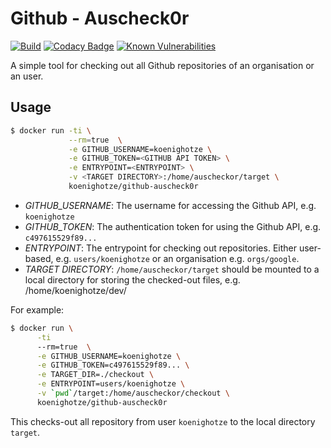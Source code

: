 # Github - Auscheck0r

[![Build](https://github.com/koenighotze/github-aus-check0r/actions/workflows/build.yml/badge.svg)](https://github.com/koenighotze/github-aus-check0r/actions/workflows/build.yml)
[![Codacy Badge](https://app.codacy.com/project/badge/Grade/6d724f8ad65d4f4593b7ca91ab23cc09)](https://www.codacy.com/gh/koenighotze/github-aus-check0r/dashboard?utm_source=github.com&amp;utm_medium=referral&amp;utm_content=koenighotze/github-aus-check0r&amp;utm_campaign=Badge_Grade)
[![Known Vulnerabilities](https://snyk.io/test/github/koenighotze/github-aus-check0r/badge.svg)](https://snyk.io/test/github/koenighotze/github-aus-check0r)

A simple tool for checking out all Github repositories of an organisation or an user.

## Usage

```bash
$ docker run -ti \
             --rm=true  \
             -e GITHUB_USERNAME=koenighotze \
             -e GITHUB_TOKEN=<GITHUB API TOKEN> \
             -e ENTRYPOINT=<ENTRYPOINT> \
             -v <TARGET DIRECTORY>:/home/auscheckor/target \
             koenighotze/github-auscheck0r
```

*   *GITHUB_USERNAME*: The username for accessing the Github API, e.g. `koenighotze`
*   *GITHUB_TOKEN*: The authentication token for using the Github API, e.g. `c497615529f89...`
*   *ENTRYPOINT*: The entrypoint for checking out repositories. Either user-based, e.g. `users/koenighotze` or an organisation e.g. `orgs/google`.
*   *TARGET DIRECTORY*: `/home/auscheckor/target` should be mounted to a local directory for storing the checked-out files, e.g. /home/koenighotze/dev/

For example:

```bash
$ docker run \
      -ti
      --rm=true  \
      -e GITHUB_USERNAME=koenighotze \
      -e GITHUB_TOKEN=c497615529f89... \
      -e TARGET_DIR=./checkout \
      -e ENTRYPOINT=users/koenighotze \
      -v `pwd`/target:/home/auscheckor/checkout \
      koenighotze/github-auscheck0r
```

This checks-out all repository from user `koenighotze` to the local directory `target`.
